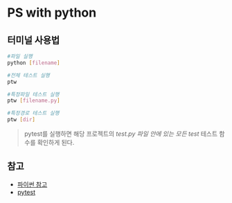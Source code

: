 # PS with python

## 터미널 사용법

```bash
#파일 실행
python [filename]

#전체 테스트 실행
ptw

#특정파일 테스트 실행
ptw [filename.py]

#특정경로 테스트 실행
ptw [dir]
```

> pytest를 실행하면 해당 프로젝트의 *_test.py 파일 안에 있는 모든 test_* 테스트 함수를 확인하게 된다.

## 참고

- [파이썬 참고](https://github.com/ahastudio/til/blob/5a7076ea4d2e14ef8e5edc8bc9031061d1977bbb/python/20181214-setup-python-project.md)
- [pytest](https://docs.pytest.org/en/stable/)
